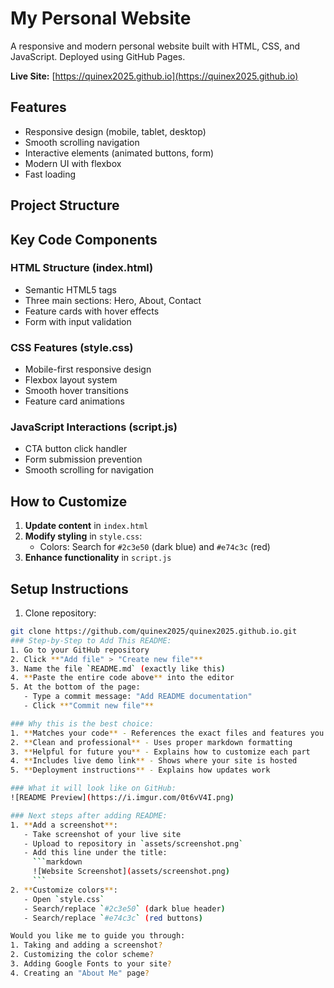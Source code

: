 # My Personal Website

A responsive and modern personal website built with HTML, CSS, and JavaScript. Deployed using GitHub Pages.

**Live Site:** [https://quinex2025.github.io](https://quinex2025.github.io)

## Features
- Responsive design (mobile, tablet, desktop)
- Smooth scrolling navigation
- Interactive elements (animated buttons, form)
- Modern UI with flexbox
- Fast loading

## Project Structure
## Key Code Components
### HTML Structure (index.html)
- Semantic HTML5 tags
- Three main sections: Hero, About, Contact
- Feature cards with hover effects
- Form with input validation

### CSS Features (style.css)
- Mobile-first responsive design
- Flexbox layout system
- Smooth hover transitions
- Feature card animations

### JavaScript Interactions (script.js)
- CTA button click handler
- Form submission prevention
- Smooth scrolling for navigation

## How to Customize
1. **Update content** in `index.html`
2. **Modify styling** in `style.css`:
   - Colors: Search for `#2c3e50` (dark blue) and `#e74c3c` (red)
3. **Enhance functionality** in `script.js`

## Setup Instructions
1. Clone repository:
```bash
git clone https://github.com/quinex2025/quinex2025.github.io.git
### Step-by-Step to Add This README:
1. Go to your GitHub repository
2. Click **"Add file" > "Create new file"**
3. Name the file `README.md` (exactly like this)
4. **Paste the entire code above** into the editor
5. At the bottom of the page:
   - Type a commit message: "Add README documentation"
   - Click **"Commit new file"**

### Why this is the best choice:
1. **Matches your code** - References the exact files and features you have
2. **Clean and professional** - Uses proper markdown formatting
3. **Helpful for future you** - Explains how to customize each part
4. **Includes live demo link** - Shows where your site is hosted
5. **Deployment instructions** - Explains how updates work

### What it will look like on GitHub:
![README Preview](https://i.imgur.com/0t6vV4I.png)

### Next steps after adding README:
1. **Add a screenshot**:
   - Take screenshot of your live site
   - Upload to repository in `assets/screenshot.png`
   - Add this line under the title:
     ```markdown
     ![Website Screenshot](assets/screenshot.png)
     ```
2. **Customize colors**:
   - Open `style.css`
   - Search/replace `#2c3e50` (dark blue header)
   - Search/replace `#e74c3c` (red buttons)

Would you like me to guide you through:
1. Taking and adding a screenshot?
2. Customizing the color scheme?
3. Adding Google Fonts to your site?
4. Creating an "About Me" page?
